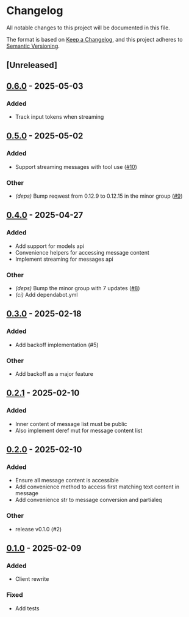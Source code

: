 # Changelog

All notable changes to this project will be documented in this file.

The format is based on [Keep a Changelog](https://keepachangelog.com/en/1.0.0/),
and this project adheres to [Semantic Versioning](https://semver.org/spec/v2.0.0.html).

## [Unreleased]

## [0.6.0](https://github.com/bosun-ai/async-anthropic/compare/v0.5.0...v0.6.0) - 2025-05-03

### Added

- Track input tokens when streaming

## [0.5.0](https://github.com/bosun-ai/async-anthropic/compare/v0.4.0...v0.5.0) - 2025-05-02

### Added

- Support streaming messages with tool use ([#10](https://github.com/bosun-ai/async-anthropic/pull/10))

### Other

- *(deps)* Bump reqwest from 0.12.9 to 0.12.15 in the minor group ([#9](https://github.com/bosun-ai/async-anthropic/pull/9))

## [0.4.0](https://github.com/bosun-ai/async-anthropic/compare/v0.3.0...v0.4.0) - 2025-04-27

### Added

- Add support for models api
- Convenience helpers for accessing message content
- Implement streaming for messages api

### Other

- *(deps)* Bump the minor group with 7 updates ([#8](https://github.com/bosun-ai/async-anthropic/pull/8))
- *(ci)* Add dependabot.yml

## [0.3.0](https://github.com/bosun-ai/async-anthropic/compare/v0.2.1...v0.3.0) - 2025-02-18

### Added

- Add backoff implementation (#5)

### Other

- Add backoff as a major feature

## [0.2.1](https://github.com/bosun-ai/async-anthropic/compare/v0.2.0...v0.2.1) - 2025-02-10

### Added

- Inner content of message list must be public
- Also implement deref mut for message content list

## [0.2.0](https://github.com/bosun-ai/async-anthropic/compare/v0.1.0...v0.2.0) - 2025-02-10

### Added

- Ensure all message content is accessible
- Add convenience method to access first matching text content in message
- Add convenience str to message conversion and partialeq

### Other

- release v0.1.0 (#2)

## [0.1.0](https://github.com/bosun-ai/async-anthropic/releases/tag/v0.1.0) - 2025-02-09

### Added

- Client rewrite

### Fixed

- Add tests

